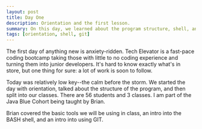 ```yaml
---
layout: post
title: Day One 
description: Orientation and the first lesson. 
summary: On this day, we learned about the program structure, shell, and git.
tags: [orientation, shell, git]
---
```


The first day of anything new is anxiety-ridden. Tech Elevator is a fast-pace coding bootcamp taking those with little to no coding experience and turning them into junior developers. It's hard to know exactly what's in store, but one thing for sure: a lot of work is soon to follow. 

Today was relatively low key--the calm before the storm. We started the day with orientation, talked about the structure of the program, and then split into our classes. There are 56 students and 3 classes. I am part of the Java Blue Cohort being taught by Brian. 

Brian covered the basic tools we will be using in class, an intro into the BASH shell, and an intro into using GIT.